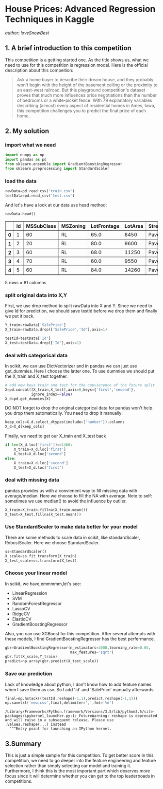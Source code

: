 
# House Prices: Advanced Regression Techniques in Kaggle 

*author: loveSnowBest*  

## 1. A brief introduction to this competition
This competition is a getting started one. As the title shows us, what we need to use for this competition is regression model. Here is the official description about this compeition:
> Ask a home buyer to describe their dream house, and they probably won't begin with the height of the basement ceiling or the proximity to an east-west railroad. But this playground competition's dataset proves that much more influences price negotiations than the number of bedrooms or a white-picket fence.
With 79 explanatory variables describing (almost) every aspect of residential homes in Ames, Iowa, this competition challenges you to predict the final price of each home.

## 2. My solution

### import what we need



```python
import numpy as np
import pandas as pd
from sklearn.ensemble import GradientBoostingRegressor
from sklearn.preprocessing import StandardScaler
```

### load the data


```python
rawData=pd.read_csv('train.csv')
testData=pd.read_csv('test.csv')
```

And let's have a look at our data use head method:


```Python
rawData.head()
```



<div>
<table border="1" class="dataframe">
  <thead>
    <tr style="text-align: right;">
      <th></th>
      <th>Id</th>
      <th>MSSubClass</th>
      <th>MSZoning</th>
      <th>LotFrontage</th>
      <th>LotArea</th>
      <th>Street</th>
      <th>Alley</th>
      <th>LotShape</th>
      <th>LandContour</th>
      <th>Utilities</th>
      <th>...</th>
      <th>PoolArea</th>
      <th>PoolQC</th>
      <th>Fence</th>
      <th>MiscFeature</th>
      <th>MiscVal</th>
      <th>MoSold</th>
      <th>YrSold</th>
      <th>SaleType</th>
      <th>SaleCondition</th>
      <th>SalePrice</th>
    </tr>
  </thead>
  <tbody>
    <tr>
      <th>0</th>
      <td>1</td>
      <td>60</td>
      <td>RL</td>
      <td>65.0</td>
      <td>8450</td>
      <td>Pave</td>
      <td>NaN</td>
      <td>Reg</td>
      <td>Lvl</td>
      <td>AllPub</td>
      <td>...</td>
      <td>0</td>
      <td>NaN</td>
      <td>NaN</td>
      <td>NaN</td>
      <td>0</td>
      <td>2</td>
      <td>2008</td>
      <td>WD</td>
      <td>Normal</td>
      <td>208500</td>
    </tr>
    <tr>
      <th>1</th>
      <td>2</td>
      <td>20</td>
      <td>RL</td>
      <td>80.0</td>
      <td>9600</td>
      <td>Pave</td>
      <td>NaN</td>
      <td>Reg</td>
      <td>Lvl</td>
      <td>AllPub</td>
      <td>...</td>
      <td>0</td>
      <td>NaN</td>
      <td>NaN</td>
      <td>NaN</td>
      <td>0</td>
      <td>5</td>
      <td>2007</td>
      <td>WD</td>
      <td>Normal</td>
      <td>181500</td>
    </tr>
    <tr>
      <th>2</th>
      <td>3</td>
      <td>60</td>
      <td>RL</td>
      <td>68.0</td>
      <td>11250</td>
      <td>Pave</td>
      <td>NaN</td>
      <td>IR1</td>
      <td>Lvl</td>
      <td>AllPub</td>
      <td>...</td>
      <td>0</td>
      <td>NaN</td>
      <td>NaN</td>
      <td>NaN</td>
      <td>0</td>
      <td>9</td>
      <td>2008</td>
      <td>WD</td>
      <td>Normal</td>
      <td>223500</td>
    </tr>
    <tr>
      <th>3</th>
      <td>4</td>
      <td>70</td>
      <td>RL</td>
      <td>60.0</td>
      <td>9550</td>
      <td>Pave</td>
      <td>NaN</td>
      <td>IR1</td>
      <td>Lvl</td>
      <td>AllPub</td>
      <td>...</td>
      <td>0</td>
      <td>NaN</td>
      <td>NaN</td>
      <td>NaN</td>
      <td>0</td>
      <td>2</td>
      <td>2006</td>
      <td>WD</td>
      <td>Abnorml</td>
      <td>140000</td>
    </tr>
    <tr>
      <th>4</th>
      <td>5</td>
      <td>60</td>
      <td>RL</td>
      <td>84.0</td>
      <td>14260</td>
      <td>Pave</td>
      <td>NaN</td>
      <td>IR1</td>
      <td>Lvl</td>
      <td>AllPub</td>
      <td>...</td>
      <td>0</td>
      <td>NaN</td>
      <td>NaN</td>
      <td>NaN</td>
      <td>0</td>
      <td>12</td>
      <td>2008</td>
      <td>WD</td>
      <td>Normal</td>
      <td>250000</td>
    </tr>
  </tbody>
</table>
<p>5 rows × 81 columns</p>
</div>



### split original data into X,Y
First, we use drop method to split rawData into X and Y. Since we need to give Id for prediction, we should save testId before we drop them and finally we put it back.


```python
Y_train=rawData['SalePrice']
X_train=rawData.drop(['SalePrice','Id'],axis=1)

testId=testData['Id']
X_test=testData.drop(['Id'],axis=1)
```

### deal with categorical data
In scikit, we can use DictVectorizer and in pandas we can just use get_dummies. Here I choose the latter one. To use dummies we should put the X_train and X_test together.


```python
# add new keys train and test for the convienence of the future split
X=pd.concat([X_train,X_test],axis=0,keys={'first','second'},
            ignore_index=False)
X_d=pd.get_dummies(X)
```

DO NOT forget to drop the original categorical data for pandas won't help you drop them automatically. You need to drop it manually:


```python
keep_cols=X_d.select_dtypes(include=['number']).columns
X_d=X_d[keep_cols]
```

Finally, we need to get our X_train and X_test back


```python
if len(X_d.loc['first'])==1460:
    X_train=X_d.loc['first']
    X_test=X_d.loc['second']
else:
    X_train=X_d.loc['second']
    X_test=X_d.loc['first']
```

### deal with missing data
pandas provides us with a convienent way to fill missing data with average/median. Here we choose to fill the NA with average. Note to self: sometimes we use median() to avoid the influence by outlier.


```python
X_train=X_train.fillna(X_train.mean())
X_test=X_test.fillna(X_test.mean())
```

### Use StandardScaler to make data better for your model
There are some methods to scale data in scikit, like standardScaler, RobustScaler. Here we choose StandardScaler.


```python
ss=StandardScaler()
X_scale=ss.fit_transform(X_train)
X_test_scale=ss.transform(X_test)
```

### Choose your linear model
In scikit, we have,emmmmm,let's see:
- LinearRegression
- SVM
- RandomForestRegressor
- LassoCV
- RidgeCV
- ElasticCV
- GradientBoostingRegressor  

Also, you can use XGBoost for this competition. After several attempts with these models, I find GradientBoostingRegressor has the best perfermance. 


```python
gbr=GradientBoostingRegressor(n_estimators=3000,learning_rate=0.05, 
                              max_features='sqrt')
gbr.fit(X_scale,Y_train)
predict=np.array(gbr.predict(X_test_scale))
```

### Save our prediction

Lack of knowledge about python, I don't know how to add feature names when I save them as csv. So I add 'Id' and 'SalePrice' manually afterwards.


```python
final=np.hstack((testId.reshape(-1,1),predict.reshape(-1,1)))
np.savetxt('new.csv',final,delimiter=',',fmt='%d')
```

    /Library/Frameworks/Python.framework/Versions/3.5/lib/python3.5/site-packages/ipykernel_launcher.py:1: FutureWarning: reshape is deprecated and will raise in a subsequent release. Please use .values.reshape(...) instead
      """Entry point for launching an IPython kernel.


## 3.Summary
This is just a simple sample for this competition. To get better score in this competition, we need to go deeper into the feature engineering and feature selection rather than simply selecting our model and training it. Furthermore, I think this is the most important part which deserves more focus since it will determine whether you can get to the top leaderboads in competitions. 

